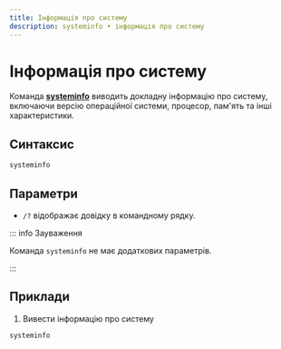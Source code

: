 ```yaml
---
title: Інформація про систему
description: systeminfo • інформація про систему
---
```


# Інформація про систему

Команда **[systeminfo](https://docs.microsoft.com/en-us/windows-server/administration/windows-commands/systeminfo 'Microsoft Dosc')** виводить докладну інформацію про систему, включаючи версію операційної системи, процесор, пам'ять та інші характеристики.

## Синтаксис

```cmd
systeminfo
```

## Параметри

- `/?` відображає довідку в командному рядку.

::: info Зауваження

Команда `systeminfo` не має додаткових параметрів.

:::

## Приклади

1. Вивести інформацію про систему

```cmd
systeminfo
```
